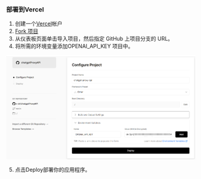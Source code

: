 
### 部署到Vercel

1. 创建一个[Vercel](https://vercel.com/)帐户
2. [Fork 项目](https://github.com/x-dr/chatgptProxyAPI/fork)
3. 从仪表板页面单击导入项目，然后指定 GitHub 上项目分支的 URL。
4. 将所需的环境变量添加OPENAI_API_KEY 项目中。

<img src="chatgpt.png" >

5. 点击Deploy部署你的应用程序。

